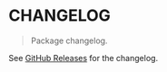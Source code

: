 # CHANGELOG

> Package changelog.

See [GitHub Releases](https://github.com/stdlib-js/math-special-abs/releases) for the changelog.